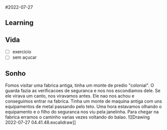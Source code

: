 #2022-07-27

## Learning

## Vida
- [ ] exercicio
- [ ] sem açucar

## Sonho
Fomos visitar uma fabrica antiga, tinha um monte de predio "colonial". O guarda fazia as verificacoes de seguranca e nos nos escondiamos dele. Se ele virava um canto, nos viravamos antes. Ele nao nos achou e conseguimos entrar na fabrica. Tinha um monte de maquina antiga com uns equipamentos de metal passando pelo teto. Uma hora estavamos olhando o equipamento e o filho do seguranca nos viu pela janelinha. Para chegar na fabrica erramos o caminho varias vezes voltando do balao.
![[Drawing 2022-07-27 04.41.48.excalidraw]]